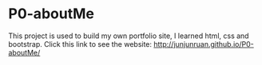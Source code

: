 # P0-aboutMe
This project is used to build my own portfolio site, I learned html, css and bootstrap.
Click this link to see the website: http://junjunruan.github.io/P0-aboutMe/
